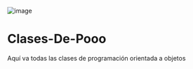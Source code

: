 ![image](https://user-images.githubusercontent.com/97122618/178835188-2d3de65f-780f-494a-a54e-c00704ffb327.png)

# Clases-De-Pooo
Aquí va todas las clases de programación orientada a objetos 
